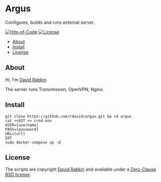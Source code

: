 # Argus
Configures, builds and runs external server.

[![Hits-of-Code](https://hitsofcode.com/github/rdavid/argus?branch=master)](https://hitsofcode.com/view/github/rdavid/argus?branch=master)
[![License](https://img.shields.io/badge/license-0BSD-green)](https://github.com/rdavid/argus/blob/master/LICENSE)

* [About](#about)
* [Install](#install)
* [License](#license)

## About
Hi, I'm [David Rabkin](http://cv.rabkin.co.il).

The server runs Transmission, OpenVPN, Ngnix.

## Install

    git clone https://github.com/rdavid/argus.git && cd argus
    cat <<EOT >> cred.env
    USER=[username]
    PASS=[password]
    URL=[url]
    EOT
    sudo docker-compose up -d

## License
The scripts are copyright [David Rabkin](http://cv.rabkin.co.il) and available
under a [Zero-Clause BSD license](https://github.com/rdavid/argus/blob/master/LICENSE).


